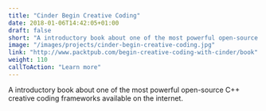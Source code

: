 ```yaml
---
title: "Cinder Begin Creative Coding"
date: 2018-01-06T14:42:05+01:00
draft: false
short: "A introductory book about one of the most powerful open-source C++ creative coding frameworks available on the internet."
image: "/images/projects/cinder-begin-creative-coding.jpg"
link: "http://www.packtpub.com/begin-creative-coding-with-cinder/book"
weight: 110
callToAction: "Learn more"
---
```


A introductory book about one of the most powerful open-source C++ creative coding frameworks available on the internet.
